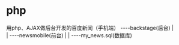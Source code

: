 # php
用php、AJAX做后台开发的百度新闻（手机端）
----backstage(后台)
|   
|
----newsmobile(前台)
|
|
----my_news.sql(数据库)
